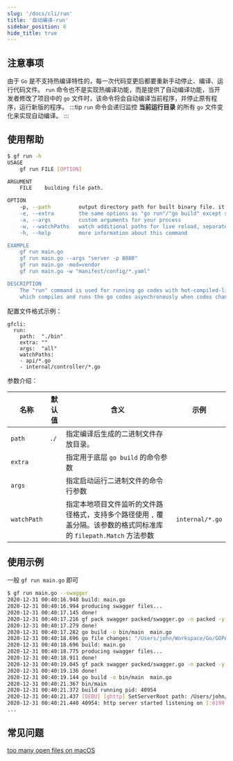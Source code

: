 ```yaml
---
slug: '/docs/cli/run'
title: '自动编译-run'
sidebar_position: 6
hide_title: true
---
```


## 注意事项

由于 `Go` 是不支持热编译特性的，每一次代码变更后都要重新手动停止、编译、运行代码文件。 `run` 命令也不是实现热编译功能，而是提供了自动编译功能，当开发者修改了项目中的 `go` 文件时，该命令将会自动编译当前程序，并停止原有程序，运行新版的程序。
:::tip
`run` 命令会递归监控 **当前运行目录** 的所有 `go` 文件变化来实现自动编译。
:::
## 使用帮助

```bash
$ gf run -h
USAGE
    gf run FILE [OPTION]

ARGUMENT
    FILE    building file path.

OPTION
    -p, --path         output directory path for built binary file. it's "./" in default
    -e, --extra        the same options as "go run"/"go build" except some options as follows defined
    -a, --args         custom arguments for your process
    -w, --watchPaths   watch additional paths for live reload, separated by ",". i.e. "manifest/config/*.yaml"
    -h, --help         more information about this command

EXAMPLE
    gf run main.go
    gf run main.go --args "server -p 8080"
    gf run main.go -mod=vendor
    gf run main.go -w "manifest/config/*.yaml"

DESCRIPTION
    The "run" command is used for running go codes with hot-compiled-like feature,
    which compiles and runs the go codes asynchronously when codes change.

```

配置文件格式示例：

```
gfcli:
  run:
    path:  "./bin"
    extra: ""
    args:  "all"
    watchPaths:
    - api/*.go
    - internal/controller/*.go
```

参数介绍：

| 名称 | 默认值 | 含义 | 示例 |
| --- | --- | --- | --- |
| `path` | `./` | 指定编译后生成的二进制文件存放目录。 |  |
| `extra` |  | 指定用于底层 `go build` 的命令参数 |  |
| `args` |  | 指定启动运行二进制文件的命令行参数 |  |
| `watchPath` |  | 指定本地项目文件监听的文件路径格式，支持多个路径使用 `,` 覆盖分隔。该参数的格式同标准库的 `filepath.Match` 方法参数 | `internal/*.go` |

## 使用示例

一般 `gf run main.go` 即可

```bash
$ gf run main.go --swagger
2020-12-31 00:40:16.948 build: main.go
2020-12-31 00:40:16.994 producing swagger files...
2020-12-31 00:40:17.145 done!
2020-12-31 00:40:17.216 gf pack swagger packed/swagger.go -n packed -y
2020-12-31 00:40:17.279 done!
2020-12-31 00:40:17.282 go build -o bin/main  main.go
2020-12-31 00:40:18.696 go file changes: "/Users/john/Workspace/Go/GOPATH/src/github.com/gogf/gf-demos/packed/swagger.go": WRITE
2020-12-31 00:40:18.696 build: main.go
2020-12-31 00:40:18.775 producing swagger files...
2020-12-31 00:40:18.911 done!
2020-12-31 00:40:19.045 gf pack swagger packed/swagger.go -n packed -y
2020-12-31 00:40:19.136 done!
2020-12-31 00:40:19.144 go build -o bin/main  main.go
2020-12-31 00:40:21.367 bin/main
2020-12-31 00:40:21.372 build running pid: 40954
2020-12-31 00:40:21.437 [DEBU] [ghttp] SetServerRoot path: /Users/john/Workspace/Go/GOPATH/src/github.com/gogf/gf-demos/public
2020-12-31 00:40:21.440 40954: http server started listening on [:8199]
...
```

## 常见问题

[too many open files on macOS](https://github.com/fsnotify/fsnotify/issues/129)